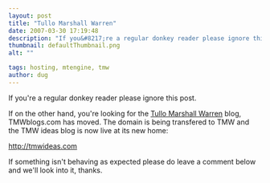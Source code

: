 ```yaml
---
layout: post
title: "Tullo Marshall Warren"
date: 2007-03-30 17:19:48
description: "If you&#8217;re a regular donkey reader please ignore this post. If on the other hand, you&#8217;re looking for the Tullo Marshall Warren blog, TMWblogs.com has moved. The domain is being transfered to TMW and the TMW ideas blog is now&#8230;"
thumbnail: defaultThumbnail.png
alt: ""

tags: hosting, mtengine, tmw
author: dug
---
```


<p>If you're a regular donkey reader please ignore this post. </p>

<p>If on the other hand, you're looking for the <a href="http://www.tmw.co.uk/">Tullo Marshall Warren</a> blog, <span class="caps">TMW</span>blogs.com has moved. The domain is being transfered to <span class="caps">TMW </span>and the <span class="caps">TMW </span>ideas blog is now live at its new home:</p>

<p><a href="http://tmwideas.com">http://tmwideas.com</a></p>

<p>If something isn't behaving as expected please do leave a comment below and we'll look into it, thanks.</p>
